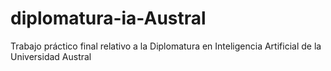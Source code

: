 # diplomatura-ia-Austral
Trabajo práctico final relativo a la Diplomatura en Inteligencia Artificial de la Universidad Austral
